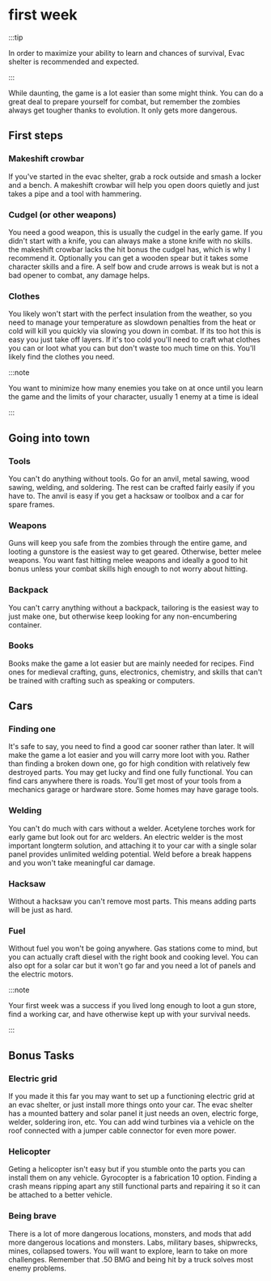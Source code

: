 # first week

:::tip

In order to maximize your ability to learn and chances of survival, Evac shelter is recommended and
expected.

:::

While daunting, the game is a lot easier than some might think. You can do a great deal to prepare
yourself for combat, but remember the zombies always get tougher thanks to evolution. It only gets
more dangerous.

## First steps

### Makeshift crowbar

If you've started in the evac shelter, grab a rock outside and smash a locker and a bench. A
makeshift crowbar will help you open doors quietly and just takes a pipe and a tool with hammering.

### Cudgel (or other weapons)

You need a good weapon, this is usually the cudgel in the early game. If you didn't start with a
knife, you can always make a stone knife with no skills. the makeshift crowbar lacks the hit bonus
the cudgel has, which is why I recommend it. Optionally you can get a wooden spear but it takes some
character skills and a fire. A self bow and crude arrows is weak but is not a bad opener to combat,
any damage helps.

### Clothes

You likely won't start with the perfect insulation from the weather, so you need to manage your
temperature as slowdown penalties from the heat or cold will kill you quickly via slowing you down
in combat. If its too hot this is easy you just take off layers. If it's too cold you'll need to
craft what clothes you can or loot what you can but don't waste too much time on this. You'll likely
find the clothes you need.

:::note

You want to minimize how many enemies you take on at once until you learn the game and the limits of
your character, usually 1 enemy at a time is ideal

:::

## Going into town

### Tools

You can't do anything without tools. Go for an anvil, metal sawing, wood sawing, welding, and
soldering. The rest can be crafted fairly easily if you have to. The anvil is easy if you get a
hacksaw or toolbox and a car for spare frames.

### Weapons

Guns will keep you safe from the zombies through the entire game, and looting a gunstore is the
easiest way to get geared. Otherwise, better melee weapons. You want fast hitting melee weapons and
ideally a good to hit bonus unless your combat skills high enough to not worry about hitting.

### Backpack

You can't carry anything without a backpack, tailoring is the easiest way to just make one, but
otherwise keep looking for any non-encumbering container.

### Books

Books make the game a lot easier but are mainly needed for recipes. Find ones for medieval crafting,
guns, electronics, chemistry, and skills that can't be trained with crafting such as speaking or
computers.

## Cars

### Finding one

It's safe to say, you need to find a good car sooner rather than later. It will make the game a lot
easier and you will carry more loot with you. Rather than finding a broken down one, go for high
condition with relatively few destroyed parts. You may get lucky and find one fully functional. You
can find cars anywhere there is roads. You'll get most of your tools from a mechanics garage or
hardware store. Some homes may have garage tools.

### Welding

You can't do much with cars without a welder. Acetylene torches work for early game but look out for
arc welders. An electric welder is the most important longterm solution, and attaching it to your
car with a single solar panel provides unlimited welding potential. Weld before a break happens and
you won't take meaningful car damage.

### Hacksaw

Without a hacksaw you can't remove most parts. This means adding parts will be just as hard.

### Fuel

Without fuel you won't be going anywhere. Gas stations come to mind, but you can actually craft
diesel with the right book and cooking level. You can also opt for a solar car but it won't go far
and you need a lot of panels and the electric motors.

:::note

Your first week was a success if you lived long enough to loot a gun store, find a working car, and
have otherwise kept up with your survival needs.

:::

## Bonus Tasks

### Electric grid

If you made it this far you may want to set up a functioning electric grid at an evac shelter, or
just install more things onto your car. The evac shelter has a mounted battery and solar panel it
just needs an oven, electric forge, welder, soldering iron, etc. You can add wind turbines via a
vehicle on the roof connected with a jumper cable connector for even more power.

### Helicopter

Geting a helicopter isn't easy but if you stumble onto the parts you can install them on any
vehicle. Gyrocopter is a fabrication 10 option. Finding a crash means ripping apart any still
functional parts and repairing it so it can be attached to a better vehicle.

### Being brave

There is a lot of more dangerous locations, monsters, and mods that add more dangerous locations and
monsters. Labs, military bases, shipwrecks, mines, collapsed towers. You will want to explore, learn
to take on more challenges. Remember that .50 BMG and being hit by a truck solves most enemy
problems.
